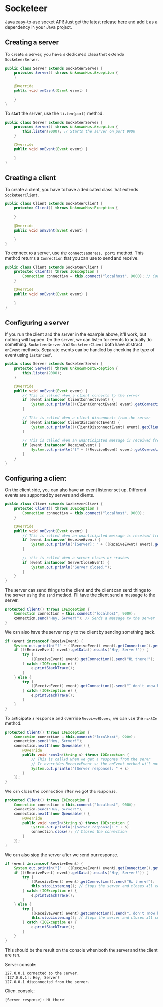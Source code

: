 # Socketeer
Java easy-to-use socket API! Just get the latest release [here]() and add it as a dependency in your Java project.

## Creating a server
To create a server, you have a dedicated class that extends ``SocketeerServer``.
```java
public class Server extends SocketeerServer {
    protected Server() throws UnknownHostException {
    }

    @Override
    public void onEvent(Event event) {
        
    }
}
```
To start the server, use the ``listen(port)`` method.
```java
public class Server extends SocketeerServer {
    protected Server() throws UnknownHostException {
        this.listen(9000); // Starts the server on port 9000
    }

    @Override
    public void onEvent(Event event) {

    }
}
```

## Creating a client
To create a client, you have to have a dedicated class that extends ``SocketeerClient``.
```java
public class Client extends SocketeerClient {
    protected Client() throws UnknownHostException {
        
    }

    @Override
    public void onEvent(Event event) {
        
    }
}
```
To connect to a server, use the ``connect(address, port)`` method. This method returns a ``Connection`` that you can use to send and receive.
```java
public class Client extends SocketeerClient {
    protected Client() throws IOException {
        Connection connection = this.connect("localhost", 9000); // Connects to the server localhost:9000
    }

    @Override
    public void onEvent(Event event) {

    }
}
```

## Configuring a server
If you run the client and the server in the example above, it'll work, but nothing will happen. On the server, we can listen for events to actually do something. ``SocketeerServer`` and ``SocketeerClient`` both have abstract ``onEvent`` methods. Separate events can be handled by checking the type of event using ``instanceof``.
```java
public class Server extends SocketeerServer {
    protected Server() throws UnknownHostException {
        this.listen(9000);
    }

    @Override
    public void onEvent(Event event) {
        // This is called when a client connects to the server
        if (event instanceof ClientConnectEvent) {
            System.out.println(((ClientConnectEvent) event).getConnection().getOtherEnd().getAddress() + " connected to the server.");
        }
        
        // This is called when a client disconnects from the server
        if (event instanceof ClientDisconnectEvent) {
            System.out.println(((ClientDisconnectEvent) event).getClient().getAddress() + " disconnected from the server.");
        }
        
        // This is called when an unanticipated message is received from a client
        if (event instanceof ReceiveEvent) {
            System.out.println("[" + ((ReceiveEvent) event).getConnection().getOtherEnd().getAddress() + "]: " + ((ReceiveEvent) event).getData());
        }
    }
}
```

## Configuring a client
On the client side, you can also have an event listener set up. Different events are supported by servers and clients.
```java
public class Client extends SocketeerClient {
    protected Client() throws IOException {
        Connection connection = this.connect("localhost", 9000);
    }

    @Override
    public void onEvent(Event event) {
        // This is called when an unanticipated message is received from the server
        if (event instanceof ReceiveEvent) {
            System.out.println("[Server]: " + ((ReceiveEvent) event).getConnection());
        }
        
        // This is called when a server closes or crashes
        if (event instanceof ServerCloseEvent) {
            System.out.println("Server closed.");
        }
    }
}
```
The server can send things to the client and the client can send things to the server using the ``send`` method. I'll have the client send a message to the server.
```java
protected Client() throws IOException {
  	Connection connection = this.connect("localhost", 9000);
  	connection.send("Hey, Server!"); // Sends a message to the server
}
```
We can also have the server reply to the client by sending something back.
```java
if (event instanceof ReceiveEvent) {
    System.out.println("[" + ((ReceiveEvent) event).getConnection().getOtherEnd().getAddress() + "]: " + ((ReceiveEvent) event).getData());
    if (((ReceiveEvent) event).getData().equals("Hey, Server!")) {
        try {
            ((ReceiveEvent) event).getConnection().send("Hi there!");
        } catch (IOException e) {
            e.printStackTrace();
        }
    } else {
        try {
            ((ReceiveEvent) event).getConnection().send("I don't know how to reply to that.");
        } catch (IOException e) {
            e.printStackTrace();
        }
    }
}
```
To anticipate a response and override ``ReceivedEvent``, we can use the ``nextIn`` method.
```java
protected Client() throws IOException {
    Connection connection = this.connect("localhost", 9000);
    connection.send("Hey, Server!");
    connection.nextIn(new Queueable() {
        @Override
        public void nextIn(String s) throws IOException {
            // This is called when we get a response from the serer
            // It overrides ReceiveEvent so the onEvent method will not be called
            System.out.println("[Server response]: " + s);
        }
    });
}
```
We can close the connection after we got the response.
```java
protected Client() throws IOException {
    Connection connection = this.connect("localhost", 9000);
    connection.send("Hey, Server!");
    connection.nextIn(new Queueable() {
        @Override
        public void nextIn(String s) throws IOException {
            System.out.println("[Server response]: " + s);
            connection.close(); // Closes the connection
        }
    });
}
```

We can also stop the server after we send our response.

```java
if (event instanceof ReceiveEvent) {
    System.out.println("[" + ((ReceiveEvent) event).getConnection().getOtherEnd().getAddress() + "]: " + ((ReceiveEvent) event).getData());
    if (((ReceiveEvent) event).getData().equals("Hey, Server!")) {
        try {
            ((ReceiveEvent) event).getConnection().send("Hi there!");
            this.stopListening(); // Stops the server and closes all connections
        } catch (IOException e) {
            e.printStackTrace();
        }
    } else {
        try {
            ((ReceiveEvent) event).getConnection().send("I don't know how to reply to that.");
            this.stopListening(); // Stops the server and closes all connections
        } catch (IOException e) {
            e.printStackTrace();
        }
    }
}
```

This should be the result on the console when both the server and the client are ran.

Server console:

```
127.0.0.1 connected to the server.
[127.0.0.1]: Hey, Server!
127.0.0.1 disconnected from the server.
```

Client console:

```
[Server response]: Hi there!
```

